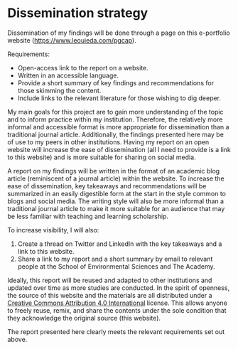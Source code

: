 # Dissemination strategy

Dissemination of my findings will be done through a page on this e-portfolio
website (https://www.leouieda.com/pgcap).

Requirements:

* Open-access link to the report on a website.
* Written in an accessible language.
* Provide a short summary of key findings and recommendations for those
  skimming the content.
* Include links to the relevant literature for those wishing to dig deeper.

My main goals for this project are to gain more understanding of the topic and
to inform practice within my institution.
Therefore, the relatively more informal and accessible format is more
appropriate for dissemination than a traditional journal article.
Additionally, the findings presented here may be of use to my peers in other
institutions.
Having my report on an open website will increase the ease of dissemination
(all I need to provide is a link to this website) and is more suitable for
sharing on social media.

A report on my findings will be written in the format of an academic blog
article (reminiscent of a journal article) within the website.
To increase the ease of dissemination, key takeaways and recommendations will
be summarized in an easily digestible form at the start in the style common to
blogs and social media.
The writing style will also be more informal than a traditional journal article
to make it more suitable for an audience that may be less familiar with
teaching and learning scholarship.

To increase visibility, I will also:

1. Create a thread on Twitter and LinkedIn with the key takeaways and a link to
   this website.
1. Share a link to my report and a short summary by email to relevant people at
   the School of Environmental Sciences and The Academy.

Ideally, this report will be reused and adapted to other institutions and
updated over time as more studies are conducted.
In the spirit of openness, the source of this website and the materials
are all distributed under a
[Creative Commons Attribution 4.0 International](https://creativecommons.org/licenses/by/4.0/)
license.
This allows anyone to freely reuse, remix, and share the contents under the
sole condition that they acknowledge the original source (this website).

The report presented here clearly meets the relevant requirements set out
above.
